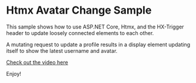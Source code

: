 # Htmx Avatar Change Sample

This sample shows how to use ASP.NET Core, Htmx, and the HX-Trigger header to update loosely connected elements to each other.

A mutating request to update a profile results in a display element updating itself to show the latest username and avatar.

[Check out the video here](./misc/htmx-hx-trigger-sample.mp4)

Enjoy!